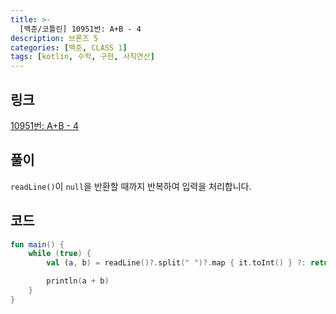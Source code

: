 ```yaml
---
title: >-
  [백준/코틀린] 10951번: A+B - 4
description: 브론즈 5
categories: [백준, CLASS 1]
tags: [kotlin, 수학, 구현, 사칙연산]
---
```


## 링크
[10951번: A+B - 4](https://www.acmicpc.net/problem/10951)

## 풀이
`readLine()`이 `null`을 반환할 때까지 반복하여 입력을 처리합니다.

## 코드
```kotlin
fun main() {
    while (true) {
        val (a, b) = readLine()?.split(" ")?.map { it.toInt() } ?: return

        println(a + b)
    }
}

```
